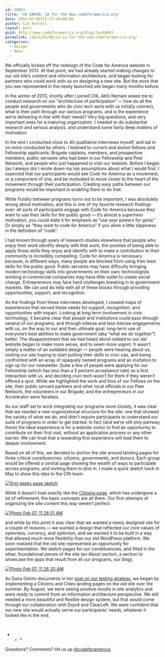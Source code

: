 ```yaml
---
id: 30063
title: 'UX &#038; IA for the New codeforamerica.org'
date: 2014-03-06T15:57:45+00:00
author: Cyd Harrell
layout: post
guid: http://www.codeforamerica.org/blog/?p=30063
permalink: /2014/03/06/ux-ia-for-the-new-codeforamerica-org/
categories:
  - Design
  - News
---
```

We officially kicked off the redesign of the Code for America website in September 2013. At that point, we had already started making changes to our old site’s content and information architecture, and began looking for partners who could work with us on designing a new site. But the work that you see represented in the newly launched site began many months before.

In the winter of 2013, shortly after I joined CfA, Abhi Nemani asked me to conduct research on our “architecture of participation” &#8212; how do all the people and governments who do civic tech work with us initially connect, what is their path through our various programs, and is the experience we’re delivering in line with their needs? Very big questions, and very important ones for a maturing organization. I needed to do substantial research and serious analysis, and understand some fairly deep matters of motivation.

<!--more-->In the end I conducted close to 40 qualitative interviews myself, and sat in on more conducted by others. I listened to current and alumni fellows and Fellowship applicants; Brigade captains, members, and prospective members; public servants who had been in our Fellowship and Peer Network, and people who just happened to visit our website. Before I began (as I always do) I wrote down my top assumptions about what I would find. I expected that our participants would see Code for America as a movement, or a component of one, and be motivated to move closer to the heart of the movement through their participation. Creating easy paths between our programs would be important in enabling them to do that.

While fluidity between programs turns out to be important, I was absolutely wrong about motivation, and this is one of my favorite research findings ever: all sorts of participants engage with Code for America because they want to use their skills for the public good &#8212; it’s almost a superhero motivation, you could state it for emphasis as “use your powers for good.” Or simply as “they want to code for America” if you allow a little slippiness in the definition of “code”.

I had known through years of research studies elsewhere that people who enjoy their work identify deeply with that work; the promise of being able to apply those skills they enjoy and identify with to make a contribution to their community is incredibly compelling. Code for America is necessary because, in different ways, many people are blocked from using their best skills for the public good. Public servants may have difficulty bringing modern technology skills into governments on their own; technologists working in commercial companies may have little outlet to create social change. Entrepreneurs may face hard challenges breaking in to government markets. We can and do help with all of these blocks through providing opportunities, support, and recognition.

As the findings from these interviews developed, I created maps of experiences that served these needs for support, recognition, and opportunities with impact. Looking at long term involvement in civic technology, it became clear that people and institutions could pass through several of our programs, and through intense and less intense engagements with us, on the way to our and their ultimate goal: long-term use of everyone’s best abilities to make government (aka “what we do together”) better. The disappointment that we had heard about related to our old website began to make more sense, and to seem more urgent. It wasn’t simply a matter of an outdated design &#8212; people were hearing about us, visiting our site hoping to start putting their skills to civic use, and being confronted with an array of opaquely named programs and an invitation to sign up for our newsletter. Quite a few of people were applying for our Fellowship (which has less than a 5 percent acceptance rate) as a first interaction with us, and deciding civic tech wasn’t for them if they weren’t offered a spot. While we highlighted the work and bios of our Fellows on the site, their public servant partners and other local officials in our Peer Network, the volunteers in our Brigade, and the entrepreneurs in our Accelerator were faceless.

As our staff set to work integrating our programs more closely, it was clear that we needed a new organizational structure for the site: one that showed the variety of what we do, and didn’t require participants to understand our suite of programs in order to get started. In fact (and we’re still only partway there) the ideal experience is for a website visitor to find an opportunity to contribute on their first visit, without an application process or any other barrier. We can trust that a rewarding first experience will lead them to deeper involvement.

Based on all of this, we decided to anchor the site around landing pages for three critical constituencies: citizens, governments, and donors. Each group would be offered a central page showing the wealth of ways to participate across programs, and inviting them to dive in. I made a quick sketch back in May to show this idea to the CfA team:

[<img class="alignnone size-full wp-image-30067" alt="first geeks page sketch" src="http://www.codeforamerica.org/blog/wp-content/uploads/2014/03/first-geeks-page-sketch.jpg" />](http://www.codeforamerica.org/blog/wp-content/uploads/2014/03/first-geeks-page-sketch.jpg)

While it doesn’t look exactly like the [Citizens page](http://www.codeforamerica.org/geeks "Citizens page"), which has undergone a lot of refinement, the basic concepts are all there. Our first attempts at organizing the site content this way weren’t perfect:

[<img class="alignnone size-full wp-image-30064" alt="Photo Feb 07, 11 28 01 AM" src="http://www.codeforamerica.org/blog/wp-content/uploads/2014/03/Photo-Feb-07-11-28-01-AM.jpg" />](http://www.codeforamerica.org/blog/wp-content/uploads/2014/03/Photo-Feb-07-11-28-01-AM.jpg)

and while by this point it was clear that we wanted a newly designed site for a couple of reasons &#8212; we wanted a design that reflected our core values of openness, currency, and optimism, and we wanted it to be built in a way that allowed much more flexibility than our old WordPress platform. We soon realized that the old site represented an opportunity for experimentation. We sketch pages for our constituencies, and filled in the other, foundational pieces of the site (an About section, a section to showcase the apps that result from all our programs, our blog).

[<img class="alignnone size-full wp-image-30066" alt="Photo Feb 07, 11 26 20 AM" src="http://www.codeforamerica.org/blog/wp-content/uploads/2014/03/Photo-Feb-07-11-26-20-AM.jpg" />](http://www.codeforamerica.org/blog/wp-content/uploads/2014/03/Photo-Feb-07-11-26-20-AM.jpg)

As Dana Oshiro documents in her <a title="Testing the Ugly Duckling" href="http://www.codeforamerica.org/blog/2014/02/21/ugly_duckling/" target="_blank">post on our testing strategy</a>, we began by implementing a Citizens and Cities landing pages on the old site over the summer. By August, we were seeing positive results in site analytics and were ready to commit from an information architecture perspective. We still needed a more beautiful and flexible design system, but that would come through our collaboration with Dojo4 and ClearLeft. We were confident that our new site would actually serve our participants&#8217; needs, whatever it looked like in the end.

&nbsp;

* * *&nbsp;</p> 

Questions? Comments? Hit us up <a href="http://twitter.com/codeforamerica" target="_blank">@codeforamerica</a>.